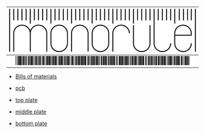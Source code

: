 |![monorule](/images/logo.png)|
|:-:|
|![KBD PCB RULER FOR JPN](/images/code39.png)|

- [Bills of materials](/docs/bom.md)


- [pcb](/plates/pcb.svg)
- [top plate](/plates/top.svg)
- [middle plate](/plates/middle.svg)
- [bottom plate](/plates/bottom.svg)

